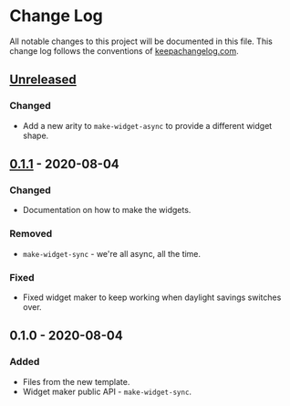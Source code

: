 # Change Log
All notable changes to this project will be documented in this file. This change log follows the conventions of [keepachangelog.com](http://keepachangelog.com/).

## [Unreleased]
### Changed
- Add a new arity to `make-widget-async` to provide a different widget shape.

## [0.1.1] - 2020-08-04
### Changed
- Documentation on how to make the widgets.

### Removed
- `make-widget-sync` - we're all async, all the time.

### Fixed
- Fixed widget maker to keep working when daylight savings switches over.

## 0.1.0 - 2020-08-04
### Added
- Files from the new template.
- Widget maker public API - `make-widget-sync`.

[Unreleased]: https://github.com/your-name/rick-and-morty-api/compare/0.1.1...HEAD
[0.1.1]: https://github.com/your-name/rick-and-morty-api/compare/0.1.0...0.1.1
